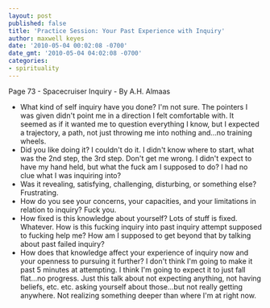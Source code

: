 ```yaml
---
layout: post
published: false
title: 'Practice Session: Your Past Experience with Inquiry'
author: maxwell keyes
date: '2010-05-04 00:02:08 -0700'
date_gmt: '2010-05-04 04:02:08 -0700'
categories:
- spirituality
---
```


Page 73 - Spacecruiser Inquiry - By A.H. Almaas

* What kind of self inquiry have you done? I'm not sure. The pointers I was
given didn't point me in a direction I felt comfortable with. It seemed as if it
wanted me to question everything I know, but I expected a trajectory, a path,
not just throwing me into nothing and...no training wheels.
* Did you like doing it? I couldn't do it. I didn't know where to start, what
was the 2nd step, the 3rd step. Don't get me wrong. I didn't expect to have my
hand held, but what the fuck am I supposed to do? I had no clue what I was
inquiring into?
* Was it revealing, satisfying, challenging, disturbing, or something else?
  Frustrating.
* How do you see your concerns, your capacities, and your limitations in
  relation to inquiry? Fuck you.
* How fixed is this knowledge about yourself? Lots of stuff is fixed. Whatever.
How is this fucking inquiry into past inquiry attempt supposed to fucking help
me? How am I supposed to get beyond that by talking about past failed inquiry?
* How does that knowledge affect your experience of inquiry now and your
openness to pursuing it further? I don't think I'm going to make it past 5
minutes at attempting. I think I'm going to expect it to just fall flat...no
progress. Just this talk about not expecting anything, not having beliefs, etc.
etc. asking yourself about those...but not really getting anywhere. Not
realizing something deeper than where I'm at right now.
